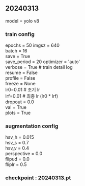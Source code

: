## 20240313

model = yolo v8

### train config
epochs = 50
imgsz = 640  
batch = 16  
save = True  
save_period = 20
optimizer = 'auto'  
verbose = True # train detail log  
resume = False  
profile = False  
freeze = None  
lr0=0.01 # 초기 lr  
lrf=0.01 # 최종 lr (lr0 * lrf)  
dropout = 0.0  
val = True  
plots = True  

### augmentation config  
hsv_h = 0.015  
hsv_s = 0.7  
hsv_v = 0.4  
perspective = 0.0  
flipud = 0.0  
fliplr = 0.5

### checkpoint : 20240313.pt